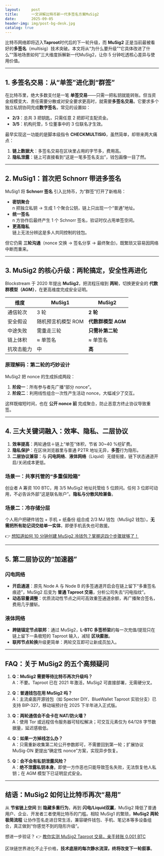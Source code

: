 ```yaml
---
layout:     post
title:      一文详解比特币新一代多签名方案MuSig2
date:       2025-09-05
header-img: img/post-bg-desk.jpg
catalog: true
---
```


比特币网络即将迈入**Taproot**时代后的下一轮升级，而 **MuSig2** 正是当前最被看好的**多签名**（multisig）技术突破。本文将从“为什么要升级”“它具体改进了什么”“落地场景如何”三大维度拆解新一代MuSig2，让你 5 分钟吃透核心差异与使用价值。

---

## 1. 多签名交易：从“单签”进化到“群签”

在比特币里，绝大多数支付是一笔 **单签交易**——只需一把私钥就能转账。但当资金规模变大、责任需要分散或对安全要求更高时，就需要**多签名交易**。它要求多个独立私钥协同完成**数字签名**，常见的设置如：

- **2/3**：总共 3 把钥匙，只需任意 2 把即可支配资金。  
- **3/5**：机构托管，5 位董事中的 3 位联名才生效。

最早实现这一功能的是脚本级指令 **CHECKMULTISIG**，虽然简单，却带来两大痛点：  
1. **链上数据大**：多签名交易在区块里占用的字节多，费用高。  
2. **隐私泄露**：链上可直接看到“这是一笔多签名支出”，钱包画像一目了然。

---

## 2. MuSig1：首次把 Schnorr 带进多签名

MuSig1 将 **Schnorr 签名** 引入比特币，为“群签”打开了新格局：

- **密钥聚合**  
  n 把独立私钥 → 生成 1 个聚合公钥，链上只出现一个“普通”地址。  
- **统一签名**  
  n 方协作后最终产生 1 个 Schnorr 签名，验证时仅占用单签空间。  
- **更高隐私**  
  链上无法分辨这是多人共同控制的钱包。

但它仍需 **三轮沟通**（nonce 交换 → 签名分享 → 最终聚合)，既繁琐又容易因网络中断而重来。

---

## 3. MuSig2 的核心升级：两轮搞定，安全性再进化

Blockstream 于 2020 年提出 **MuSig2**，把流程压缩到 **两轮**，切换更安全的 **代数群模型（AGM）**，在更高维度完成安全证明。

| 维度        | MuSig1            | MuSig2            |
|-------------|-------------------|-------------------|
| 通信轮次    | 3 轮               | **2 轮**          |
| 安全假设    | 随机预言机模型 ROM | **代数群模型 AGM** |
| 中途失败    | 需重走三轮        | **只需补第二轮**  |
| 链上体积    | ≈ 单签名          | ≈ 单签名          |
| 抗攻击能力  | 中               | **高**            |

### 原理解码：第二轮的巧妙设计

MuSig2 把 nonce 的生成拆成两段：  
1. **阶段一**：所有参与者先广播“部分 nonce”。  
2. **阶段二**：利用线性组合一次性产生活动 nonce，大幅减少了交互。  

这样既缩短时间，也在 **公开 nonce 前** 完成聚合，防止恶意方终止协议导致重签。

---

## 4. 三大关键词融入：效率、隐私、二层协议

1. **效率提高**：两轮通信＋链上“单签”体积，节省 30~40 %挖矿费。  
2. **隐私保护**：在区块浏览器里与普通 P2TR 地址无异，**多签**行为隐形。  
3. **二层协议兼容**：与 **闪电网络**、**液体网络**（Liquid）无缝衔接，链下状态通道开启/关闭成本更低。

### 场景一：共享托管的“多重保险箱”

创业者 A 筹资 100 BTC，用 3/5 MuSig2 地址托管给 5 位顾问。任何 3 位即可动用，不必告诉外部“这是联名账户”。**隐私与分散风险兼备**。

### 场景二：冷存储分层

个人用户把硬件钱包 + 手机 + 纸备份 组合成 2/3 MJ 钱包（MuSig2 钱包）。**无需把所有助记词交给单一实体**，即便手机丢失也可救援。

👉 [想知道如何 10 分钟创建 MuSig2 冷钱包？掌握这四个步骤就够了！](https://okxdog.com/)

---

## 5. 第二层协议的“加速器”

### 闪电网络

- **开启通道**：原先 Node A 与 Node B 的多签通道开启会在链上留下“多重签名痕迹”，MuSig2 后变为 **普通 Taproot 交易**，分析公司失去“闪电指纹”。  
- **动态容量调整**：优质流动性节点之间可高效重签通道余额，再广播聚合签名，费用几乎腰斩。

### 液体网络

- **跨链锚定节点联邦**：通过 MuSig2，**L-BTC 多签桥梁**的每一次充值/提现只在链上留下一条极短的 Taproot 输入，减轻 **区块膨胀**。  
- **联邦节点轮换**升级更简单：两轮交互即可让新成员加入。

---

## FAQ：关于 MuSig2 的五个高频疑问

1. **Q：MuSig2 需要等待比特币再次升级吗？**  
   A：不要。Taproot 已在 2021 年激活，MuSig2 可直接部署，无需硬分叉。

2. **Q：普通钱包在用 MuSig2 吗？**  
   A：主流桌面开源钱包（如 Specter DIY、BlueWallet Taproot 实验分支）已支持 BIP-327，移动端预计在 2025 下半年进入正式版。

3. **Q：两轮通信会不会卡在 NAT/防火墙？**  
   A：使用 Tor 或远程信令服务器可轻松解决；可交互元素仅为 64/128 字节数据量，延迟感极低。

4. **Q：如果一方掉线怎么办？**  
   A：只需重新收集第二轮公开参数即可，不需要回到第一轮；扩展协议 MuSig-DN 更提出“确定性 nonce”方案，实现异步恢复。

5. **Q：会不会有私钥泄露风险？**  
   A：**绝不泄露私钥本身**。即使一方作恶也只能导致签名失败，无法恢复他人私钥；在 AGM 模型下已证明显式安全。

---

## 结语：MuSig2 如何让比特币再次“易用”

从 **节省链上空间** 到 **隐藏多重行为**，再到 **闪电/Liquid双赢**，MuSig2 降低了普通用户、企业、开发者三者使用比特币的门槛。相较 MuSig1 的繁琐，**MuSig2 两轮极简流程** 让协作签名走进日常生活，兼容硬件钱包、手机、笔记本等多设备组合，真正做到“你感觉不到的隐形升级”。

想进一步验证？ 👉 [教你实测 MuSig2 Taproot 交易，亲手转账 0.001 BTC](https://okxdog.com/)  

区块链世界进化不止于价格，**技术底层的每次静水流深，终将改变下一轮叙事**。